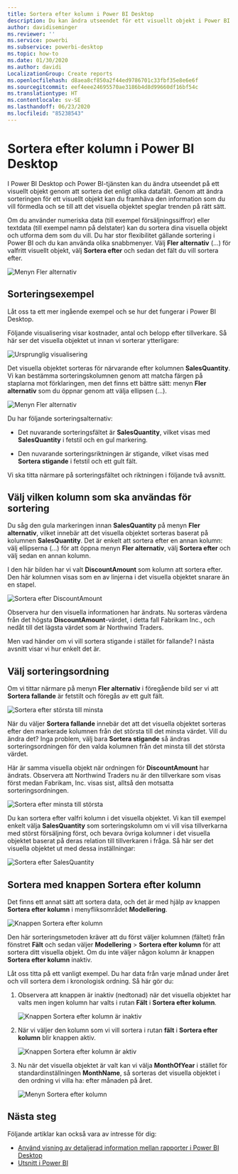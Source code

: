 ```yaml
---
title: Sortera efter kolumn i Power BI Desktop
description: Du kan ändra utseendet för ett visuellt objekt i Power BI genom att sortera det enligt olika datafält.
author: davidiseminger
ms.reviewer: ''
ms.service: powerbi
ms.subservice: powerbi-desktop
ms.topic: how-to
ms.date: 01/30/2020
ms.author: davidi
LocalizationGroup: Create reports
ms.openlocfilehash: d8aea8cf850a2f44ed9786701c33fbf35e8e6e6f
ms.sourcegitcommit: eef4eee24695570ae3186b4d8d99660df16bf54c
ms.translationtype: HT
ms.contentlocale: sv-SE
ms.lasthandoff: 06/23/2020
ms.locfileid: "85238543"
---
```

# <a name="sort-by-column-in-power-bi-desktop"></a>Sortera efter kolumn i Power BI Desktop
I Power BI Desktop och Power BI-tjänsten kan du ändra utseendet på ett visuellt objekt genom att sortera det enligt olika datafält. Genom att ändra sorteringen för ett visuellt objekt kan du framhäva den information som du vill förmedla och se till att det visuella objektet speglar trenden på rätt sätt.

Om du använder numeriska data (till exempel försäljningssiffror) eller textdata (till exempel namn på delstater) kan du sortera dina visuella objekt och utforma dem som du vill. Du har stor flexibilitet gällande sortering i Power BI och du kan använda olika snabbmenyer. Välj **Fler alternativ** (...) för valfritt visuellt objekt, välj **Sortera efter** och sedan det fält du vill sortera efter.

![Menyn Fler alternativ](media/desktop-sort-by-column/sortbycolumn_2.png)

## <a name="sorting-example"></a>Sorteringsexempel
Låt oss ta ett mer ingående exempel och se hur det fungerar i Power BI Desktop.

Följande visualisering visar kostnader, antal och belopp efter tillverkare. Så här ser det visuella objektet ut innan vi sorterar ytterligare:

![Ursprunglig visualisering](media/desktop-sort-by-column/sortbycolumn_1.png)

Det visuella objektet sorteras för närvarande efter kolumnen **SalesQuantity**. Vi kan bestämma sorteringskolumnen genom att matcha färgen på staplarna mot förklaringen, men det finns ett bättre sätt: menyn **Fler alternativ** som du öppnar genom att välja ellipsen (...).

![Menyn Fler alternativ](media/desktop-sort-by-column/sortbycolumn_2.png)

Du har följande sorteringsalternativ:

* Det nuvarande sorteringsfältet är **SalesQuantity**, vilket visas med **SalesQuantity** i fetstil och en gul markering. 

* Den nuvarande sorteringsriktningen är stigande, vilket visas med **Sortera stigande** i fetstil och ett gult fält.

Vi ska titta närmare på sorteringsfältet och riktningen i följande två avsnitt.

## <a name="select-which-column-to-use-for-sorting"></a>Välj vilken kolumn som ska användas för sortering
Du såg den gula markeringen innan **SalesQuantity** på menyn **Fler alternativ**, vilket innebär att det visuella objektet sorteras baserat på kolumnen **SalesQuantity**. Det är enkelt att sortera efter en annan kolumn: välj ellipserna (...) för att öppna menyn **Fler alternativ**, välj **Sortera efter** och välj sedan en annan kolumn.

I den här bilden har vi valt **DiscountAmount** som kolumn att sortera efter. Den här kolumnen visas som en av linjerna i det visuella objektet snarare än en stapel. 

![Sortera efter DiscountAmount](media/desktop-sort-by-column/sortbycolumn_3.png)

Observera hur den visuella informationen har ändrats. Nu sorteras värdena från det högsta **DiscountAmount**-värdet, i detta fall Fabrikam Inc., och nedåt till det lägsta värdet som är Northwind Traders. 

Men vad händer om vi vill sortera stigande i stället för fallande? I nästa avsnitt visar vi hur enkelt det är.

## <a name="select-the-sort-order"></a>Välj sorteringsordning
Om vi tittar närmare på menyn **Fler alternativ** i föregående bild ser vi att **Sortera fallande** är fetstilt och föregås av ett gult fält.

![Sortera efter största till minsta](media/desktop-sort-by-column/sortbycolumn_4.png)

När du väljer **Sortera fallande** innebär det att det visuella objektet sorteras efter den markerade kolumnen från det största till det minsta värdet. Vill du ändra det? Inga problem, välj bara **Sortera stigande** så ändras sorteringsordningen för den valda kolumnen från det minsta till det största värdet.

Här är samma visuella objekt när ordningen för **DiscountAmount** har ändrats. Observera att Northwind Traders nu är den tillverkare som visas först medan Fabrikam, Inc. visas sist, alltså den motsatta sorteringsordningen.

![Sortera efter minsta till största](media/desktop-sort-by-column/sortbycolumn_5.png)

Du kan sortera efter valfri kolumn i det visuella objektet. Vi kan till exempel enkelt välja **SalesQuantity** som sorteringskolumn om vi vill visa tillverkarna med störst försäljning först, och bevara övriga kolumner i det visuella objektet baserat på deras relation till tillverkaren i fråga. Så här ser det visuella objektet ut med dessa inställningar:

![Sortera efter SalesQuantity](media/desktop-sort-by-column/sortbycolumn_6.png)

## <a name="sort-using-the-sort-by-column-button"></a>Sortera med knappen Sortera efter kolumn
Det finns ett annat sätt att sortera data, och det är med hjälp av knappen **Sortera efter kolumn** i menyfliksområdet **Modellering**.

![Knappen Sortera efter kolumn](media/desktop-sort-by-column/sortbycolumn_8.png)

Den här sorteringsmetoden kräver att du först väljer kolumnen (fältet) från fönstret **Fält** och sedan väljer **Modellering** > **Sortera efter kolumn** för att sortera ditt visuella objekt. Om du inte väljer någon kolumn är knappen **Sortera efter kolumn** inaktiv.

Låt oss titta på ett vanligt exempel. Du har data från varje månad under året och vill sortera dem i kronologisk ordning. Så här gör du:

1. Observera att knappen är inaktiv (nedtonad) när det visuella objektet har valts men ingen kolumn har valts i rutan **Fält** i **Sortera efter kolumn**.
   
   ![Knappen Sortera efter kolumn är inaktiv](media/desktop-sort-by-column/sortbycolumn_9.png)

2. När vi väljer den kolumn som vi vill sortera i rutan **fält** i **Sortera efter kolumn** blir knappen aktiv.
   
   ![Knappen Sortera efter kolumn är aktiv](media/desktop-sort-by-column/sortbycolumn_10.png)
3. Nu när det visuella objektet är valt kan vi välja **MonthOfYear** i stället för standardinställningen **MonthName**, så sorteras det visuella objektet i den ordning vi villa ha: efter månaden på året.
   
   ![Menyn Sortera efter kolumn](media/desktop-sort-by-column/sortbycolumn_11.png)


<!---
This functionality is no longer active. Jan 2020

## Getting back to default column for sorting
You can sort by any column you'd like, but there may be times when you want the visual to return to its default sorting column. No problem. For a visual that has a sort column selected, open the **More options** menu and select that column again, and the visualization returns to its default sort column.

For example, here's our previous chart:

![Initial visualization](media/desktop-sort-by-column/sortbycolumn_6.png)

When we go back to the menu and select **SalesQuantity** again, the visual defaults to being ordered alphabetically by **Manufacturer**, as shown in the following image.

![Default sort order](media/desktop-sort-by-column/sortbycolumn_7.png)

With so many options for sorting your visuals, creating just the chart or image you want is easy.
--->

## <a name="next-steps"></a>Nästa steg

Följande artiklar kan också vara av intresse för dig:

* [Använd visning av detaljerad information mellan rapporter i Power BI Desktop](desktop-cross-report-drill-through.md)
* [Utsnitt i Power BI](../visuals/power-bi-visualization-slicers.md)
